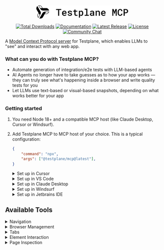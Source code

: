 <p align="center">
    <picture>
        <source media="(prefers-color-scheme: dark)" srcset="docs/images/logo-dark.svg" width="300">
        <source media="(prefers-color-scheme: light)" srcset="docs/images/logo-light.svg" width="300">
        <img alt="html-reporter logo" src="docs/images/logo-light.svg" width="300">
    </picture>
</p>

<p align="center">
    <a href="https://www.npmjs.com/package/@testplane/mcp"><img src="https://img.shields.io/npm/d18m/@testplane/mcp.svg" alt="Total Downloads"></a>
    <a href="https://testplane.io"><img src="https://img.shields.io/badge/Docs-Website-6c47ff" alt="Documentation"></a>
    <a href="https://www.npmjs.com/package/@testplane/mcp"><img src="https://img.shields.io/npm/v/@testplane/mcp.svg" alt="Latest Release"></a>
    <a href="https://github.com/gemini-testing/testplane-mcp/blob/master/LICENSE"><img src="https://img.shields.io/npm/l/@testplane/mcp.svg" alt="License"></a>
    <a href="https://t.me/testplane"><img src="https://img.shields.io/badge/community-chat-blue?logo=telegram" alt="Community Chat"></a>
</p>

A [Model Context Protocol server](https://modelcontextprotocol.io/quickstart/user) for Testplane, which enables LLMs to "see" and interact with any web app.

### What can you do with Testplane MCP?

- Automate generation of integration/e2e tests with LLM-based agents
- AI Agents no longer have to take guesses as to how your app works — they can truly see what's happening inside a browser and write quality tests for you
- Let LLMs use text-based or visual-based snapshots, depending on what works better for your app

### Getting started

1. You need Node 18+ and a compatible MCP host (like Claude Desktop, Cursor or Windsurf).

2. Add Testplane MCP to MCP host of your choice. This is a typical configuration:

    ```json
    {
        "command": "npx",
        "args": ["@testplane/mcp@latest"],
    }
    ```

    <details>
    <summary>Set up in Cursor</summary>

    Open Cursor `Settings` (button at the top right corner of the screen), find `Tools & Integrations` section, click on the `New MCP Server` button, edit the config to include Testplane MCP as seen below.

    ```json
    {
        "mcpServers": {
            "testplane-mcp": {
                "command": "npx",
                "args": ["@testplane/mcp@latest"]
            }
        }
    }
    ```
    </details>

    <details>
    <summary>Set up in VS Code</summary>

    Open VS Code `Settings`, search for `MCP`, click `Edit in settings.json`, edit the config to include Testplane MCP as seen below.

    ```json
    {
        "mcp": {
            "inputs": [],
            "servers": {
                "testplane-mcp": {
                    "command": "npx",
                    "args": ["@testplane/mcp@latest"]
                }
            }
        }
    }
    ```
    </details>

    <details>
    <summary>Set up in Claude Desktop</summary>

    Use [official docs](https://modelcontextprotocol.io/quickstart/user) to open config, then edit the config to include Testplane MCP as seen below.

    ```json
    {
        "mcpServers": {
            "testplane-mcp": {
                "command": "npx",
                "args": ["@testplane/mcp@latest"]
            }
        }
    }
    ```
    </details>

    <details>
    <summary>Set up in Windsurf</summary>

    Follow the [official docs](https://docs.windsurf.com/windsurf/cascade/mcp) to open MCP settings, then edit the config to include Testplane MCP as seen below.

    ```json
    {
        "mcpServers": {
            "testplane-mcp": {
                "command": "npx",
                "args": ["@testplane/mcp@latest"]
            }
        }
    }
    ```
    </details>

    <details>
    <summary>Set up in Jetbrains IDE</summary>

    Follow the [official docs](https://www.jetbrains.com/help/ai-assistant/configure-an-mcp-server.html) to open MCP settings, then edit the config to include Testplane MCP as seen below.

    ```json
    {
        "mcpServers": {
            "testplane-mcp": {
                "command": "npx",
                "args": ["@testplane/mcp@latest"]
            }
        }
    }
    ```
    </details>

## Available Tools

<details>
<summary>Navigation</summary>

### `navigate`
Navigate to URL in the browser.
- **Parameters:**
  - `url` (string, required): The URL to navigate to

</details>

<details>
<summary>Browser Management</summary>

### `closeBrowser`
Close the current browser session.

### `launchBrowser`
Launch a new browser session with optional custom `desiredCapabilities`. Avoid using this tool unless the user explicitly asks for a custom browser configuration—commands like `navigate` launch a browser automatically when needed. Only Chrome and Firefox are currently supported.
- **Parameters:**
  - `desiredCapabilities` (object, optional): WebDriver [desired capabilities](https://www.selenium.dev/documentation/webdriver/capabilities/) to forward to the Testplane launcher. Example:

    ```json
    {
        "browserName": "chrome",
        "goog:chromeOptions": {
            "mobileEmulation": {
                "deviceMetrics": {
                    "width": 360,
                    "height": 640,
                    "pixelRatio": 3.0
                },
                "userAgent": "Mozilla/5.0 (Linux; Android 8.0.0; Pixel 2 XL) AppleWebKit/537.36 (KHTML, like Gecko) Chrome/87.0.4280.88 Mobile Safari/537.36"
            }
        }
    }
    ```

</details>

<details>
<summary>Tabs</summary>

### `listTabs`
Get a list of all currently opened browser tabs with their URLs, titles, and active status.

### `switchToTab`
Switch to a specific browser tab by its number (starting from 1).
- **Parameters:**
  - `tabNumber` (number, required): The number of the tab to switch to (starting from 1)

### `openNewTab`
Open a new browser tab, optionally navigate to a URL, and automatically switch to it.
- **Parameters:**
  - `url` (string, optional): The URL to navigate to in the new tab. If not provided, opens a blank tab

### `closeTab`
Close a specific browser tab by its number (1-based), or close the current tab if no number is provided.
- **Parameters:**
  - `tabNumber` (number, optional): The number of the tab to close (starting from 1). If not provided, closes the current tab

**Note:** Cannot close the last remaining tab. `closeBrowser` should be used to close the entire browser session.

</details>

<details>
<summary>Element Interaction</summary>

### `clickOnElement`
Click an element on the page using semantic queries (`testing-library`-style) or CSS selectors.

- **Parameters:**
  - `locator` (object, required): Element location strategy
    - `strategy` (string, required): Either `"testing-library"` or `"webdriverio"`
    
    For **testing-library strategy**:
    - `queryType` (string, required): Semantic query type. One of:
        - `"role"` - Find by ARIA role (e.g., "button", "link", "heading")
        - `"text"` - Find by visible text content
        - `"labelText"` - Find form inputs by their label text
        - `"placeholderText"` - Find inputs by placeholder text
        - `"altText"` - Find images by alt text
        - `"testId"` - Find by data-testid attribute
        - `"title"` - Find by title attribute
        - `"displayValue"` - Find inputs by their current value
    - `queryValue` (string, required): The value to search for
    - `queryOptions` (object, optional): Additional options:
        - `name` (string): Accessible name for role queries
        - `exact` (boolean): Whether to match exact text (default: true)
        - `hidden` (boolean): Include hidden elements (default: false)
        - `level` (number): Heading level for role="heading" (1-6)
    
    For **webdriverio strategy**:
    - `selector` (string, required): CSS selector, XPath or WebdriverIO locator

**Examples:**
```javascript
// Testing Library strategy
{
  locator: {
    strategy: "testing-library",
    queryType: "role",
    queryValue: "button",
    queryOptions: { name: "Submit" }
  }
}

{
  locator: {
    strategy: "testing-library",
    queryType: "text",
    queryValue: "Click here"
  }
}

{
  locator: {
    strategy: "testing-library",
    queryType: "labelText",
    queryValue: "Email Address"
  }
}

// WebdriverIO strategy
{
  locator: {
    strategy: "webdriverio",
    selector: ".submit-btn"
  }
}

{
  locator: {
    strategy: "webdriverio",
    selector: "button*=Submit"
  }
}
```

### `typeIntoElement`
Type text into an input element on the page using semantic queries (`testing-library`-style) or CSS selectors.

- **Parameters:**
  - `locator` (object, required): Element location strategy
    - `strategy` (string, required): Either `"testing-library"` or `"webdriverio"`
    
    For **testing-library strategy**:
    - `queryType` (string, required): Semantic query type. One of:
        - `"role"` - Find by ARIA role (e.g., "textbox", "searchbox")
        - `"text"` - Find by visible text content
        - `"labelText"` - Find form inputs by their label text
        - `"placeholderText"` - Find inputs by placeholder text
        - `"altText"` - Find images by alt text
        - `"testId"` - Find by data-testid attribute
        - `"title"` - Find by title attribute
        - `"displayValue"` - Find inputs by their current value
    - `queryValue` (string, required): The value to search for
    - `queryOptions` (object, optional): Additional options:
        - `name` (string): Accessible name for role queries
        - `exact` (boolean): Whether to match exact text (default: true)
        - `hidden` (boolean): Include hidden elements (default: false)
    
    For **webdriverio strategy**:
    - `selector` (string, required): CSS selector or XPath
    
  - `text` (string, required): The text to type into the element

**Examples:**

See above in the `clickOnElement` tool.

### `waitForElement`
Wait for an element to appear or disappear on the page. Useful for waiting until page loads fully or loading spinners disappear.

- **Parameters:**
  - `locator` (object, required): Element location strategy
    - `strategy` (string, required): Either `"testing-library"` or `"webdriverio"`
    
    For **testing-library strategy**:
    - `queryType` (string, required): Semantic query type. One of:
        - `"role"` - Find by ARIA role (e.g., "button", "link", "heading")
        - `"text"` - Find by visible text content
        - `"labelText"` - Find form inputs by their label text
        - `"placeholderText"` - Find inputs by placeholder text
        - `"altText"` - Find images by alt text
        - `"testId"` - Find by data-testid attribute
        - `"title"` - Find by title attribute
        - `"displayValue"` - Find inputs by their current value
    - `queryValue` (string, required): The value to search for
    - `queryOptions` (object, optional): Additional options:
        - `name` (string): Accessible name for role queries
        - `exact` (boolean): Whether to match exact text (default: true)
        - `hidden` (boolean): Include hidden elements (default: false)
        - `level` (number): Heading level for role="heading" (1-6)
    
    For **webdriverio strategy**:
    - `selector` (string, required): CSS selector or XPath
    
  - `disappear` (boolean, optional): Whether to wait for element to disappear. Default: false (wait for element to appear)
  - `timeout` (number, optional): Maximum time to wait in milliseconds. Default: 3000
  - `includeSnapshotInResponse` (boolean, optional): Whether to include page snapshot in response. Default: true

**Examples:**

See above in the `clickOnElement` tool.

</details>

<details>
<summary>Page Inspection</summary>

### `takePageSnapshot`
Capture a DOM snapshot of the current page with configurable filtering options.

- **Parameters:**
  - `includeTags` (array of strings, optional): HTML tags to include in the snapshot besides defaults
  - `includeAttrs` (array of strings, optional): HTML attributes to include in the snapshot besides defaults
  - `excludeTags` (array of strings, optional): HTML tags to exclude from the snapshot
  - `excludeAttrs` (array of strings, optional): HTML attributes to exclude from the snapshot
  - `truncateText` (boolean, optional): Whether to truncate long text content (default: true)
  - `maxTextLength` (number, optional): Maximum length of text content before truncation

**Note:** By default, only useful tags and attributes are included in snapshots. The response will indicate what was omitted. Use the filtering options only if you need specific content that's not included by default.

### `takeViewportScreenshot`
Capture a PNG screenshot of the current browser viewport.

- **Parameters:**
  - `filePath` (string, optional): Path to save the screenshot (defaults to tmp directory with timestamp in file name)

**Note:** Screenshots are saved as PNG files. If no filePath is provided, the screenshot will be saved to the system's temporary directory with a filePath like `viewport-{timestamp}.png`.

</details>
